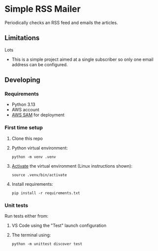 # Simple RSS Mailer

Periodically checks an RSS feed and emails the articles.

## Limitations

Lots

* This is a simple project aimed at a single subscriber so only one email address can be configured.

## Developing

### Requirements

* Python 3.13
* AWS account
* [AWS SAM](https://docs.aws.amazon.com/serverless-application-model/latest/developerguide/what-is-sam.html) for deployment

### First time setup

1. Clone this repo
1. Python virtual environment:

	```
	python -m venv .venv
	```

1. [Activate](https://packaging.python.org/en/latest/guides/installing-using-pip-and-virtual-environments/#create-and-use-virtual-environments) the virtual environment (Linux instructions shown):

	```
	source .venv/bin/activate
	```

1. Install requirements:

	```
	pip install -r requirements.txt
	```

### Unit tests

Run tests either from:

1. VS Code using the "Test" launch configuration
1. The terminal using:

	```
	python -m unittest discover test
	```